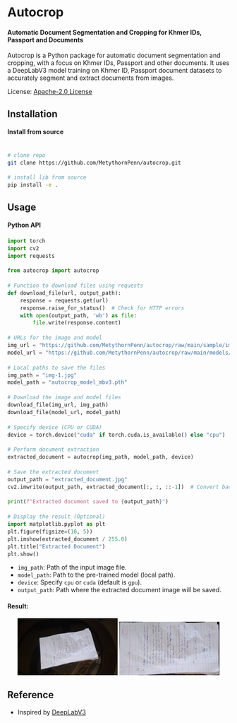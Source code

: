 # Autocrop

#### Automatic Document Segmentation and Cropping for Khmer IDs, Passport and Documents

Autocrop is a Python package for automatic document segmentation and cropping, with a focus on Khmer IDs, Passport and other documents. It uses a DeepLabV3 model training on Khmer ID, Passport document datasets to accurately segment and extract documents from images.

License: [Apache-2.0 License](https://github.com/MetythornPenn/sdab/blob/main/LICENSE)

## Installation

#### Install from source

```sh

# clone repo 
git clone https://github.com/MetythornPenn/autocrop.git

# install lib from source
pip install -e .
```

## Usage

#### Python API

```python
import torch
import cv2
import requests

from autocrop import autocrop

# Function to download files using requests
def download_file(url, output_path):
    response = requests.get(url)
    response.raise_for_status()  # Check for HTTP errors
    with open(output_path, 'wb') as file:
        file.write(response.content)

# URLs for the image and model
img_url = "https://github.com/MetythornPenn/autocrop/raw/main/sample/img-1.jpg"
model_url = "https://github.com/MetythornPenn/autocrop/raw/main/models/autocrop_model_mbv3.pth"

# Local paths to save the files
img_path = "img-1.jpg"
model_path = "autocrop_model_mbv3.pth"

# Download the image and model files
download_file(img_url, img_path)
download_file(model_url, model_path)

# Specify device (CPU or CUDA)
device = torch.device("cuda" if torch.cuda.is_available() else "cpu")

# Perform document extraction
extracted_document = autocrop(img_path, model_path, device)

# Save the extracted document
output_path = "extracted_document.jpg"
cv2.imwrite(output_path, extracted_document[:, :, ::-1])  # Convert back to BGR for saving

print(f"Extracted document saved to {output_path}")

# Display the result (Optional)
import matplotlib.pyplot as plt
plt.figure(figsize=(10, 5))
plt.imshow(extracted_document / 255.0)
plt.title("Extracted Document")
plt.show()


```

- `img_path`: Path of the input image file.
- `model_path`: Path to the pre-trained model (local path).
- `device`: Specify `cpu` or `cuda` (default is `gpu`).
- `output_path`: Path where the extracted document image will be saved.

#### Result:

<p align="center">
  <img src="sample/img-1.jpg" alt="Left Image" width="45%">
  <img src="extracted_document.jpg" alt="Right Image" width="45%">
</p>



## Reference 
- Inspired by [DeepLabV3](https://paperswithcode.com/method/deeplabv3)